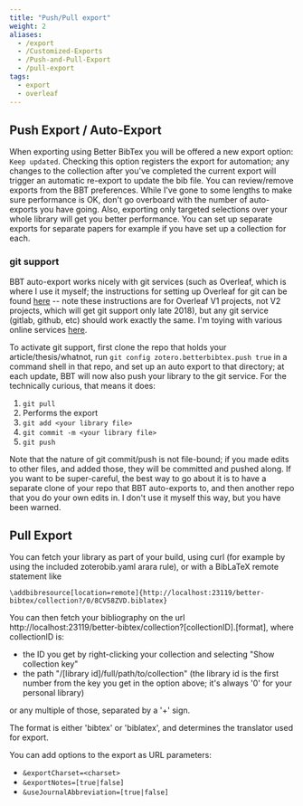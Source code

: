 ```yaml
---
title: "Push/Pull export"
weight: 2
aliases:
  - /export
  - /Customized-Exports
  - /Push-and-Pull-Export
  - /pull-export
tags:
  - export
  - overleaf
---
```

## Push Export / Auto-Export

When exporting using Better BibTex you will be offered a new export option: `Keep updated`. Checking this option
registers the export for automation; any changes to the collection after you've completed the current export will
trigger an automatic re-export to update the bib file. You can review/remove exports from the BBT preferences.  While
I've gone to some lengths to make sure performance is OK, don't go overboard with the number of auto-exports you have
going. Also, exporting only targeted selections over your whole library will get you better performance. You can set up
separate exports for separate papers for example if you have set up a collection for each.

### git support

BBT auto-export works nicely with git services (such as Overleaf, which is where I use it myself; the instructions for setting up Overleaf for git can be found [here](https://www.overleaf.com/blog/195-new-collaborate-online-and-offline-with-overleaf-and-git-beta) -- note these instructions are for Overleaf V1 projects, not V2 projects, which will get git support only late 2018), but any git service (gitlab, github, etc) should work exactly the same. I'm toying with various online services [here](https://github.com/retorquere/zotero-better-bibtex/projects/2).

To activate git support, first clone the repo that holds your article/thesis/whatnot, run `git config zotero.betterbibtex.push true` in a command shell in that repo, and set up an auto export to that directory; at each update, BBT will now also push your library to the git service. For the technically curious, that means it does:

1. `git pull`
2. Performs the export
3. `git add <your library file>`
4. `git commit -m <your library file>`
5. `git push`

Note that the nature of git commit/push is not file-bound; if you made edits to other files, and added those, they will be committed and pushed along. If you want to be super-careful, the best way to go about it is to have a separate clone of your repo that BBT auto-exports to, and then another repo that you do your own edits in. I don't use it myself this way, but you have been warned.

## Pull Export
You can fetch your library as part of your build, using curl (for example by using the included zoterobib.yaml arara
rule), or with a BibLaTeX remote statement like

```
\addbibresource[location=remote]{http://localhost:23119/better-bibtex/collection?/0/8CV58ZVD.biblatex}
```

You can then fetch your bibliography on the url http://localhost:23119/better-bibtex/collection?[collectionID].[format], where collectionID is:

* the ID you get by right-clicking your collection and selecting "Show collection key"
* the path "/[library id]/full/path/to/collection" (the library id is the first number from the key you get in the
  option above; it's always '0' for your personal library)

or any multiple of those, separated by a '+' sign.

The format is either 'bibtex' or 'biblatex', and determines the translator used for export.

You can add options to the export as URL parameters:

* `&exportCharset=<charset>`
* `&exportNotes=[true|false]`
* `&useJournalAbbreviation=[true|false]`
